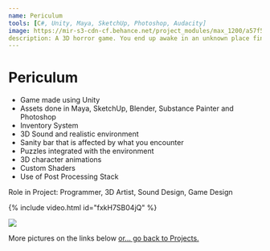 ```yaml
---
name: Periculum
tools: [C#, Unity, Maya, SketchUp, Photoshop, Audacity]
image: https://mir-s3-cdn-cf.behance.net/project_modules/max_1200/a57f5150822787.5b30ff15d158e.png
description: A 3D horror game. You end up awake in an unknown place find out what this place is all about.
---
```


# Periculum

- Game made using Unity
- Assets done in Maya, SketchUp, Blender, Substance Painter  and Photoshop
- Inventory System
- 3D Sound and realistic environment
- Sanity bar that is affected by what you encounter
- Puzzles integrated with the environment
- 3D character animations
- Custom Shaders
- Use of Post Processing Stack

Role in Project:
Programmer, 3D Artist, Sound Design, Game Design

{% include video.html id="fxkH7SB04jQ" %}

![](https://mir-s3-cdn-cf.behance.net/project_modules/max_1200/c2fc5750822787.5b597539a9926.png)

<!-- ![](https://mir-s3-cdn-cf.behance.net/project_modules/1400/3f65d150822787.5b59753a1f1e2.png) -->

More pictures on the links below 
<a href="{{ site.baseurl }}/projects"> or... go back to Projects.</a>
<p class="text-center">
<a class ="" href="https://www.behance.net/gallery/50822787/GamePericulum">
<i class="fab fa-2x fa-behance-square"></i> 
<!-- {% include button.html link="https://www.behance.net/gallery/50822787/GamePericulum" text="More Details" %} -->
<!-- </p> -->